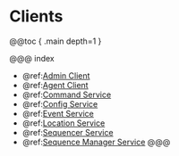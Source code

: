 # Clients

@@toc { .main depth=1 }

@@@ index
- @ref:[Admin Client](admin/admin-service.md)
- @ref:[Agent Client](agent/agent-service.md)
- @ref:[Command Service](command/command-service.md)
- @ref:[Config Service](config/config-service.md)
- @ref:[Event Service](event/event-service.md)
- @ref:[Location Service](location/location-service.md)
- @ref:[Sequencer Service](sequencer/sequencer-service.md)
- @ref:[Sequence Manager Service](sequence-manager/sequence-manager-service.md)
@@@
